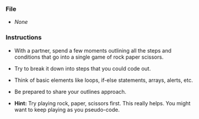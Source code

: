 ### File

* _None_

### Instructions

* With a partner, spend a few moments outlining all the steps and conditions that go into a single game of rock paper scissors.

* Try to break it down into steps that you could code out.

* Think of basic elements like loops, if-else statements, arrays, alerts, etc.

* Be prepared to share your outlines approach.

* **Hint:** Try playing rock, paper, scissors first. This really helps. You might want to keep playing as you pseudo-code.